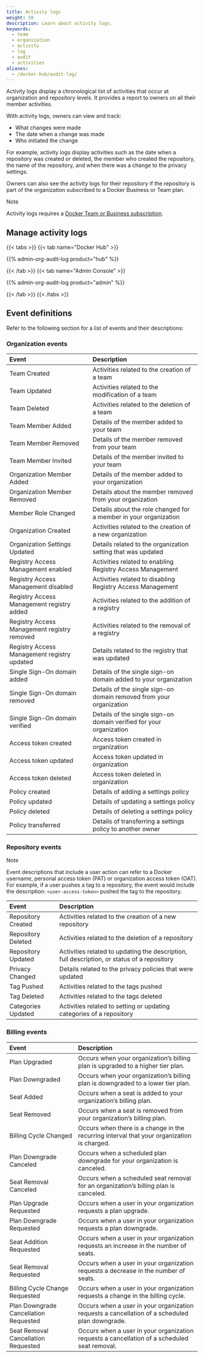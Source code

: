 ```yaml
---
title: Activity logs
weight: 50
description: Learn about activity logs.
keywords:
  - team
  - organization
  - activity
  - log
  - audit
  - activities
aliases:
  - /docker-hub/audit-log/
---
```


Activity logs display a chronological list of activities that occur at organization and repository levels. It provides a report to owners on all their member activities.

With activity logs, owners can view and track:

- What changes were made
- The date when a change was made
- Who initiated the change

For example, activity logs display activities such as the date when a repository was created or deleted, the member who created the repository, the name of the repository, and when there was a change to the privacy settings.

Owners can also see the activity logs for their repository if the repository is part of the organization subscribed to a Docker Business or Team plan.

> [!NOTE]
>
> Activity logs requires a [Docker Team or Business subscription](/manuals/subscription/_index.md).

## Manage activity logs

{{< tabs >}}
{{< tab name="Docker Hub" >}}

{{% admin-org-audit-log product="hub" %}}

{{< /tab >}}
{{< tab name="Admin Console" >}}

<Include file="admin-early-access.md" />

{{% admin-org-audit-log product="admin" %}}

{{< /tab >}}
{{< /tabs >}}

## Event definitions

Refer to the following section for a list of events and their descriptions:

### Organization events

| Event                                       | Description                                                         |
| :------------------------------------------ | :------------------------------------------------------------------ |
| Team Created                                | Activities related to the creation of a team                        |
| Team Updated                                | Activities related to the modification of a team                    |
| Team Deleted                                | Activities related to the deletion of a team                        |
| Team Member Added                           | Details of the member added to your team                            |
| Team Member Removed                         | Details of the member removed from your team                        |
| Team Member Invited                         | Details of the member invited to your team                          |
| Organization Member Added                   | Details of the member added to your organization                    |
| Organization Member Removed                 | Details about the member removed from your organization             |
| Member Role Changed                         | Details about the role changed for a member in your organization    |
| Organization Created                        | Activities related to the creation of a new organization            |
| Organization Settings Updated               | Details related to the organization setting that was updated        |
| Registry Access Management enabled          | Activities related to enabling Registry Access Management           |
| Registry Access Management disabled         | Activities related to disabling Registry Access Management          |
| Registry Access Management registry added   | Activities related to the addition of a registry                    |
| Registry Access Management registry removed | Activities related to the removal of a registry                     |
| Registry Access Management registry updated | Details related to the registry that was updated                    |
| Single Sign-On domain added                 | Details of the single sign-on domain added to your organization     |
| Single Sign-On domain removed               | Details of the single sign-on domain removed from your organization |
| Single Sign-On domain verified              | Details of the single sign-on domain verified for your organization |
| Access token created                        | Access token created in organization                                |
| Access token updated                        | Access token updated in organization                                |
| Access token deleted                        | Access token deleted in organization                                |
| Policy created                              | Details of adding a settings policy                                 |
| Policy updated                              | Details of updating a settings policy                               |
| Policy deleted                              | Details of deleting a settings policy                               |
| Policy transferred                          | Details of transferring a settings policy to another owner          |

### Repository events

> [!NOTE]
>
> Event descriptions that include a user action can refer to a Docker username, personal access token (PAT) or organization access token (OAT). For example, if a user pushes a tag to a repository, the event would include the description: `<user-access-token>` pushed the tag to the repository.

| Event              | Description                                                                                 |
| :----------------- | :------------------------------------------------------------------------------------------ |
| Repository Created | Activities related to the creation of a new repository                                      |
| Repository Deleted | Activities related to the deletion of a repository                                          |
| Repository Updated | Activities related to updating the description, full description, or status of a repository |
| Privacy Changed    | Details related to the privacy policies that were updated                                   |
| Tag Pushed         | Activities related to the tags pushed                                                       |
| Tag Deleted        | Activities related to the tags deleted                                                      |
| Categories Updated | Activities related to setting or updating categories of a repository                        |

### Billing events

| Event                                 | Description                                                                                    |
| :------------------------------------ | :--------------------------------------------------------------------------------------------- |
| Plan Upgraded                         | Occurs when your organization’s billing plan is upgraded to a higher tier plan.                |
| Plan Downgraded                       | Occurs when your organization’s billing plan is downgraded to a lower tier plan.               |
| Seat Added                            | Occurs when a seat is added to your organization’s billing plan.                               |
| Seat Removed                          | Occurs when a seat is removed from your organization’s billing plan.                           |
| Billing Cycle Changed                 | Occurs when there is a change in the recurring interval that your organization is charged.     |
| Plan Downgrade Canceled               | Occurs when a scheduled plan downgrade for your organization is canceled.                      |
| Seat Removal Canceled                 | Occurs when a scheduled seat removal for an organization’s billing plan is canceled.           |
| Plan Upgrade Requested                | Occurs when a user in your organization requests a plan upgrade.                               |
| Plan Downgrade Requested              | Occurs when a user in your organization requests a plan downgrade.                             |
| Seat Addition Requested               | Occurs when a user in your organization requests an increase in the number of seats.           |
| Seat Removal Requested                | Occurs when a user in your organization requests a decrease in the number of seats.            |
| Billing Cycle Change Requested        | Occurs when a user in your organization requests a change in the billing cycle.                |
| Plan Downgrade Cancellation Requested | Occurs when a user in your organization requests a cancellation of a scheduled plan downgrade. |
| Seat Removal Cancellation Requested   | Occurs when a user in your organization requests a cancellation of a scheduled seat removal.   |
